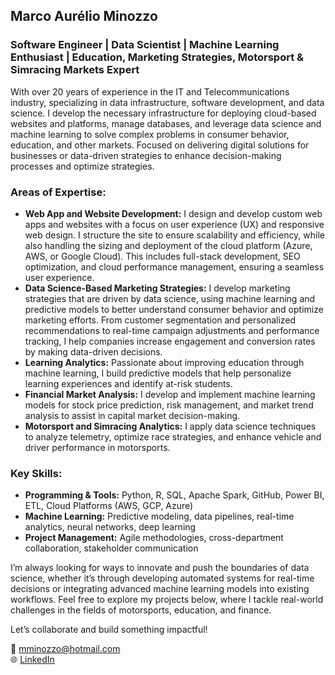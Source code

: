 ## Marco Aurélio Minozzo
### Software Engineer | Data Scientist | Machine Learning Enthusiast | Education, Marketing Strategies, Motorsport & Simracing Markets Expert

With over 20 years of experience in the IT and Telecommunications industry, specializing in data infrastructure, software development, and data science. I develop the necessary infrastructure for deploying cloud-based websites and platforms, manage databases, and leverage data science and machine learning to solve complex problems in consumer behavior, education, and other markets. Focused on delivering digital solutions for businesses or data-driven strategies to enhance decision-making processes and optimize strategies.

### Areas of Expertise:
- **Web App and Website Development:** I design and develop custom web apps and websites with a focus on user experience (UX) and responsive web design. I structure the site to ensure scalability and efficiency, while also handling the sizing and deployment of the cloud platform (Azure, AWS, or Google Cloud). This includes full-stack development, SEO optimization, and cloud performance management, ensuring a seamless user experience.
- **Data Science-Based Marketing Strategies:** I develop marketing strategies that are driven by data science, using machine learning and predictive models to better understand consumer behavior and optimize marketing efforts. From customer segmentation and personalized recommendations to real-time campaign adjustments and performance tracking, I help companies increase engagement and conversion rates by making data-driven decisions.
- **Learning Analytics:** Passionate about improving education through machine learning, I build predictive models that help personalize learning experiences and identify at-risk students.
- **Financial Market Analysis:** I develop and implement machine learning models for stock price prediction, risk management, and market trend analysis to assist in capital market decision-making.
- **Motorsport and Simracing Analytics:** I apply data science techniques to analyze telemetry, optimize race strategies, and enhance vehicle and driver performance in motorsports.

### Key Skills:
- **Programming & Tools:** Python, R, SQL, Apache Spark, GitHub, Power BI, ETL, Cloud Platforms (AWS, GCP, Azure)
- **Machine Learning:** Predictive modeling, data pipelines, real-time analytics, neural networks, deep learning
- **Project Management:** Agile methodologies, cross-department collaboration, stakeholder communication

I’m always looking for ways to innovate and push the boundaries of data science, whether it’s through developing automated systems for real-time decisions or integrating advanced machine learning models into existing workflows. Feel free to explore my projects below, where I tackle real-world challenges in the fields of motorsports, education, and finance.

Let’s collaborate and build something impactful!

📧 [mminozzo@hotmail.com](mailto:mminozzo@hotmail.com)  
🌐 [LinkedIn](https://www.linkedin.com/in/marco-aurelio-minozzo-b862687/)

